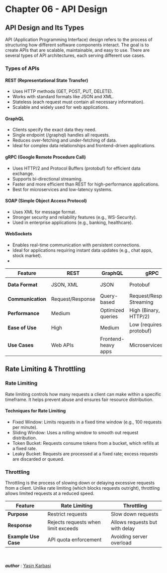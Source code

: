 # Chapter 06 - API Design

## API Design and Its Types
API (Application Programming Interface) design refers to the process of structuring how different software components interact. The goal is to create APIs that are scalable, maintainable, and easy to use. There are several types of API architectures, each serving different use cases.

### Types of APIs

#### **REST (Representational State Transfer)**
- Uses HTTP methods (GET, POST, PUT, DELETE).
- Works with standard formats like JSON and XML.
- Stateless (each request must contain all necessary information).
- Scalable and widely used for web applications.

#### **GraphQL**
- Clients specify the exact data they need.
- Single endpoint (/graphql) handles all requests.
- Reduces over-fetching and under-fetching of data.
- Ideal for complex data relationships and frontend-driven applications.

#### **gRPC (Google Remote Procedure Call)**
- Uses HTTP/2 and Protocol Buffers (protobuf) for efficient data exchange.
- Supports bi-directional streaming.
- Faster and more efficient than REST for high-performance applications.
- Best for microservices and low-latency systems.

#### **SOAP (Simple Object Access Protocol)**
- Uses XML for message format.
- Stronger security and reliability features (e.g., WS-Security).
- Used in enterprise applications (e.g., banking, healthcare).

#### **WebSockets**
- Enables real-time communication with persistent connections.
- Ideal for applications requiring instant data updates (e.g., chat apps, stock market).
- 

| Feature         | REST      | GraphQL   | gRPC       | SOAP       | WebSockets  |
|---------------|----------|-----------|-----------|-----------|------------|
| **Data Format** | JSON, XML | JSON      | Protobuf   | XML       | Custom (Binary/Text) |
| **Communication** | Request/Response | Query-based | Request/Response, Streaming | Request/Response | Full Duplex |
| **Performance** | Medium   | Optimized queries | High (Binary, HTTP/2) | Low (XML overhead) | High |
| **Ease of Use** | High     | Medium    | Low (requires protobuf) | Low | Medium |
| **Use Cases** | Web APIs  | Frontend-heavy apps | Microservices | Enterprise apps | Real-time apps |

## Rate Limiting & Throttling

### Rate Limiting
Rate limiting controls how many requests a client can make within a specific timeframe. It helps prevent abuse and ensures fair resource distribution.

#### **Techniques for Rate Limiting**
- Fixed Window: Limits requests in a fixed time window (e.g., 100 requests per minute).
- Sliding Window: Uses a rolling window to smooth out request distribution.
- Token Bucket: Requests consume tokens from a bucket, which refills at a fixed rate.
- Leaky Bucket: Requests are processed at a fixed rate; excess requests are discarded or queued.

### Throttling
Throttling is the process of slowing down or delaying excessive requests from a client. Unlike rate limiting (which blocks requests outright), throttling allows limited requests at a reduced speed.

| Feature        | Rate Limiting               | Throttling                  |
|---------------|----------------------------|-----------------------------|
| **Purpose**   | Restrict requests          | Slow down requests          |
| **Response**  | Rejects requests when limit exceeds | Allows requests but with delay |
| **Example Use Case** | API quota enforcement | Avoiding server overload |

<br><br> ***author*** : [Yasin Karbasi](https://github.com/YasinKar)
